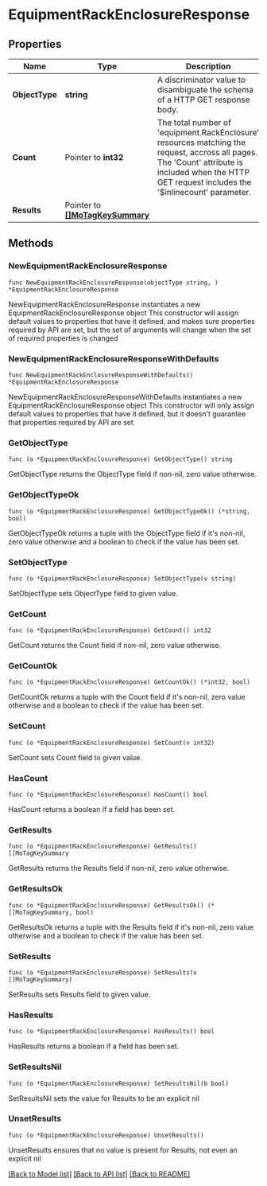 # EquipmentRackEnclosureResponse

## Properties

Name | Type | Description | Notes
------------ | ------------- | ------------- | -------------
**ObjectType** | **string** | A discriminator value to disambiguate the schema of a HTTP GET response body. | 
**Count** | Pointer to **int32** | The total number of &#39;equipment.RackEnclosure&#39; resources matching the request, accross all pages. The &#39;Count&#39; attribute is included when the HTTP GET request includes the &#39;$inlinecount&#39; parameter. | [optional] 
**Results** | Pointer to [**[]MoTagKeySummary**](MoTagKeySummary.md) |  | [optional] 

## Methods

### NewEquipmentRackEnclosureResponse

`func NewEquipmentRackEnclosureResponse(objectType string, ) *EquipmentRackEnclosureResponse`

NewEquipmentRackEnclosureResponse instantiates a new EquipmentRackEnclosureResponse object
This constructor will assign default values to properties that have it defined,
and makes sure properties required by API are set, but the set of arguments
will change when the set of required properties is changed

### NewEquipmentRackEnclosureResponseWithDefaults

`func NewEquipmentRackEnclosureResponseWithDefaults() *EquipmentRackEnclosureResponse`

NewEquipmentRackEnclosureResponseWithDefaults instantiates a new EquipmentRackEnclosureResponse object
This constructor will only assign default values to properties that have it defined,
but it doesn't guarantee that properties required by API are set

### GetObjectType

`func (o *EquipmentRackEnclosureResponse) GetObjectType() string`

GetObjectType returns the ObjectType field if non-nil, zero value otherwise.

### GetObjectTypeOk

`func (o *EquipmentRackEnclosureResponse) GetObjectTypeOk() (*string, bool)`

GetObjectTypeOk returns a tuple with the ObjectType field if it's non-nil, zero value otherwise
and a boolean to check if the value has been set.

### SetObjectType

`func (o *EquipmentRackEnclosureResponse) SetObjectType(v string)`

SetObjectType sets ObjectType field to given value.


### GetCount

`func (o *EquipmentRackEnclosureResponse) GetCount() int32`

GetCount returns the Count field if non-nil, zero value otherwise.

### GetCountOk

`func (o *EquipmentRackEnclosureResponse) GetCountOk() (*int32, bool)`

GetCountOk returns a tuple with the Count field if it's non-nil, zero value otherwise
and a boolean to check if the value has been set.

### SetCount

`func (o *EquipmentRackEnclosureResponse) SetCount(v int32)`

SetCount sets Count field to given value.

### HasCount

`func (o *EquipmentRackEnclosureResponse) HasCount() bool`

HasCount returns a boolean if a field has been set.

### GetResults

`func (o *EquipmentRackEnclosureResponse) GetResults() []MoTagKeySummary`

GetResults returns the Results field if non-nil, zero value otherwise.

### GetResultsOk

`func (o *EquipmentRackEnclosureResponse) GetResultsOk() (*[]MoTagKeySummary, bool)`

GetResultsOk returns a tuple with the Results field if it's non-nil, zero value otherwise
and a boolean to check if the value has been set.

### SetResults

`func (o *EquipmentRackEnclosureResponse) SetResults(v []MoTagKeySummary)`

SetResults sets Results field to given value.

### HasResults

`func (o *EquipmentRackEnclosureResponse) HasResults() bool`

HasResults returns a boolean if a field has been set.

### SetResultsNil

`func (o *EquipmentRackEnclosureResponse) SetResultsNil(b bool)`

 SetResultsNil sets the value for Results to be an explicit nil

### UnsetResults
`func (o *EquipmentRackEnclosureResponse) UnsetResults()`

UnsetResults ensures that no value is present for Results, not even an explicit nil

[[Back to Model list]](../README.md#documentation-for-models) [[Back to API list]](../README.md#documentation-for-api-endpoints) [[Back to README]](../README.md)


